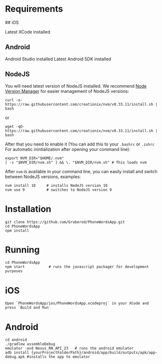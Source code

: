 # Requirements

## iOS

Latest XCode installed

## Android

Android Studio installed
Latest Android SDK installed

## NodeJS

You will need latest version of NodeJS installed. We recommend [Node Version Manager](https://github.com/creationix/nvm) for easier management of NodeJS versions:

    curl -o- https://raw.githubusercontent.com/creationix/nvm/v0.33.11/install.sh | bash

or

    wget -qO- https://raw.githubusercontent.com/creationix/nvm/v0.33.11/install.sh | bash


After that you need to enable it (You can add this to your `.bashrc` or `.zshrc` For automatic inintialization after opening your command line):

    export NVM_DIR="$HOME/.nvm"
    [ -s "$NVM_DIR/nvm.sh" ] && \. "$NVM_DIR/nvm.sh" # This loads nvm

After `nvm` is available in your command line, you can easily install and switch between NodeJS versions, examples:

    nvm install 10     # installs NodeJS version 10
    nvm use 9          # switches to NodeJS version 9

# Installation

    git clone https://github.com/Gruberod/PhoneWordsApp.git
    cd PhoneWordsApp
    npm install

# Running

    cd PhoneWordsApp
    npm start           # runs the javascript packager for development purposes

# iOS

    Open `PhoneWordsApp/ios/PhoneWordsApp.xcodeproj` in your XCode and press `Build and Run`

# Android

    cd android
    ./gradlew assembleDebug
    emulator -avd Nexus_RN_API_23   # runs the android emulator
    adb install {yourProjectFolderPath}/android/app/build/outputs/apk/app-debug.apk #installs the app to emulator
